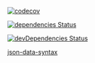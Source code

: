 [![codecov](https://codecov.io/gh/suddenlyGiovanni/yet-another-json-parser/branch/master/graph/badge.svg)](https://codecov.io/gh/suddenlyGiovanni/yet-another-json-parser)

[![dependencies Status](https://david-dm.org/suddenlyGiovanni/yet-another-json-parser/status.svg)](https://david-dm.org/suddenlyGiovanni/yet-another-json-parser)

[![devDependencies Status](https://david-dm.org/suddenlyGiovanni/yet-another-json-parser/dev-status.svg)](https://david-dm.org/suddenlyGiovanni/yet-another-json-parser?type=dev)


[json-data-syntax](./json-data-syntax.md)

